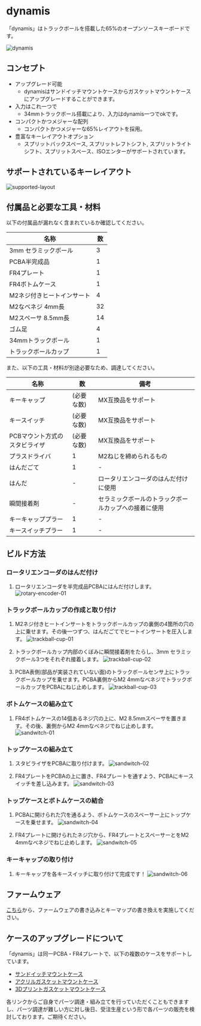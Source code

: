 # dynamis
「dynamis」はトラックボールを搭載した65%のオープンソースキーボードです。

![dynamis](https://github.com/bbrfkr/dynamis-keyboard/blob/images/images/sandwitch-dynamis.jpg?raw=true)

## コンセプト
- アップグレード可能
    - dynamisはサンドイッチマウントケースからガスケットマウントケースにアップグレードすることができます。
- 入力はこれ一つで 
    - 34mmトラックボール搭載により、入力はdynamis一つでokです。
- コンパクトかつメジャーな配列
    - コンパクトかつメジャーな65%レイアウトを採用。
- 豊富なキーレイアウトオプション
    - スプリットバックスペース, スプリットレフトシフト, スプリットライトシフト、スプリットスペース、ISOエンターがサポートされています。

## サポートされているキーレイアウト
![supported-layout](https://github.com/bbrfkr/dynamis-keyboard/blob/images/images/supported-layout.png?raw=true)

## 付属品と必要な工具・材料
以下の付属品が漏れなく含まれているか確認してください。

|名称|数|
|---|---|
|3mm セラミックボール|3|
|PCBA半完成品|1|
|FR4プレート|1|
|FR4ボトムケース|1|
|M2ネジ付きヒートインサート|4|
|M2なべネジ 4mm長|32|
|M2スペーサ 8.5mm長|14|
|ゴム足|4|
|34mmトラックボール|1|
|トラックボールカップ|1|

また、以下の工具・材料が別途必要なため、調達してください。

|名称|数|備考|
|---|---|---|
|キーキャップ|(必要な数)|MX互換品をサポート|
|キースイッチ|(必要な数)|MX互換品をサポート|
|PCBマウント方式のスタビライザ|(必要な数)|MX互換品をサポート|
|プラスドライバ|1|M2ねじを締められるもの|
|はんだごて|1|-|
|はんだ|-|ロータリエンコーダのはんだ付けに使用|
|瞬間接着剤|-|セラミックボールのトラックボールカップへの接着に使用|
|キーキャッププラー|1|-|
|キースイッチプラー|1|-|

## ビルド方法
### ロータリエンコーダのはんだ付け
1. ロータリエンコーダを半完成品PCBAにはんだ付けします。
    ![rotary-encoder-01](https://github.com/bbrfkr/dynamis-keyboard/blob/images/images/rotary-encoder-01.jpg?raw=true)

### トラックボールカップの作成と取り付け
1. M2ネジ付きヒートインサートをトラックボールカップの裏側の4箇所の穴の上に乗せます。その後一つずつ、はんだごてでヒートインサートを圧入します。
    ![trackball-cup-01](https://github.com/bbrfkr/dynamis-keyboard/blob/images/images/trackball-cup-01.jpg?raw=true)

2. トラックボールカップ内部のくぼみに瞬間接着剤をたらし、3mm セラミックボール3つをそれぞれ接着します。
    ![trackball-cup-02](https://github.com/bbrfkr/dynamis-keyboard/blob/images/images/trackball-cup-02.jpg?raw=true)

3. PCBA表側(部品が実装されていない面)のトラックボールセンサ上にトラックボールカップを乗せます。PCBA裏側からM2 4mmなべネジでトラックボールカップをPCBAにねじ止めします。
    ![trackball-cup-03](https://github.com/bbrfkr/dynamis-keyboard/blob/images/images/trackball-cup-03.jpg?raw=true)

### ボトムケースの組み立て
1. FR4ボトムケースの14個あるネジ穴の上に、M2 8.5mmスペーサを置きます。その後、裏側からM2 4mmなべネジでねじ止めします。
    ![sandwitch-01](https://github.com/bbrfkr/dynamis-keyboard/blob/images/images/sandwitch-01.jpg?raw=true)

### トップケースの組み立て
1. スタビライザをPCBAに取り付けます。
    ![sandwitch-02](https://github.com/bbrfkr/dynamis-keyboard/blob/images/images/sandwitch-02.jpg?raw=true)

1. FR4プレートをPCBAの上に置き、FR4プレートを通すよう、PCBAにキースイッチを差し込みます。
    ![sandwitch-03](https://github.com/bbrfkr/dynamis-keyboard/blob/images/images/sandwitch-03.jpg?raw=true)

### トップケースとボトムケースの結合
1. PCBAに開けられた穴を通るよう、ボトムケースのスペーサー上にトップケースを乗せます。
    ![sandwitch-04](https://github.com/bbrfkr/dynamis-keyboard/blob/images/images/sandwitch-04.jpg?raw=true)

1. FR4プレートに開けられたネジ穴から、FR4プレートとスペーサーとをM2 4mmなべネジでねじ止めします。
    ![sandwitch-05](https://github.com/bbrfkr/dynamis-keyboard/blob/images/images/sandwitch-05.jpg?raw=true)

### キーキャップの取り付け
1. キーキャップを各キースイッチに取り付けて完成です！
    ![sandwitch-06](https://github.com/bbrfkr/dynamis-keyboard/blob/images/images/sandwitch-06.jpg?raw=true)

## ファームウェア
[こちら](https://github.com/bbrfkr/dynamis-keyboard/blob/main/README-jp-firmware.md)から、ファームウェアの書き込みとキーマップの書き換えを実施してください。

## ケースのアップグレードについて
「dynamis」は同一PCBA・FR4プレートで、以下の複数のケースをサポートしています。

- [サンドイッチマウントケース](https://github.com/bbrfkr/dynamis-keyboard/tree/main/case/sandwitch)
- [アクリルガスケットマウントケース](https://github.com/bbrfkr/dynamis-keyboard/tree/main/case/acrylic)
- [3Dプリントガスケットマウントケース](https://github.com/bbrfkr/dynamis-keyboard/tree/main/case/3dp)

各リンクからご自身でパーツ調達・組み立てを行っていただくこともできますし、パーツ調達が難しい方に対し後日、受注生産という形で各パーツの販売を検討しております。ご期待ください。
